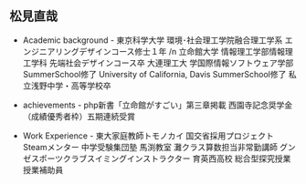 <!--## Hi there 👋-->
## 松見直哉

- Academic background -
東京科学大学 環境･社会理工学院融合理工学系 エンジニアリングデザインコース修士１年 /n
立命館大学 情報理工学部情報理工学科 先端社会デザインコース卒
大連理工大 学国際情報ソフトウェア学部 SummerSchool修了
University of California, Davis SummerSchool修了
私立浅野中学・高等学校卒

- achievements -
php新書「立命館がすごい」第三章掲載
西園寺記念奨学金（成績優秀者枠）五期連続受賞

- Work Experience -
東大家庭教師トモノカイ 国交省採用プロジェクト Steamメンター
中学受験集団塾 馬渕教室 灘クラス算数担当非常勤講師
グンゼスポーツクラブスイミングインストラクター
育英西高校 総合型探究授業 授業補助員






<!--
**matsuminaoya/matsuminaoya** is a ✨ _special_ ✨ repository because its `README.md` (this file) appears on your GitHub profile.

Here are some ideas to get you started:

- 🔭 I’m currently working on ...
- 🌱 I’m currently learning ...
- 👯 I’m looking to collaborate on ...
- 🤔 I’m looking for help with ...
- 💬 Ask me about ...
- 📫 How to reach me: ...
- 😄 Pronouns: ...
- ⚡ Fun fact: ...
-->
